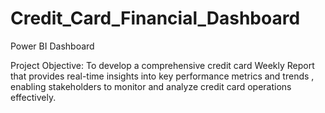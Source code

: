 # Credit_Card_Financial_Dashboard
Power BI Dashboard

Project Objective:
To develop a comprehensive credit card Weekly Report that provides real-time insights into key performance metrics and trends , enabling stakeholders to monitor and analyze credit card operations effectively.
